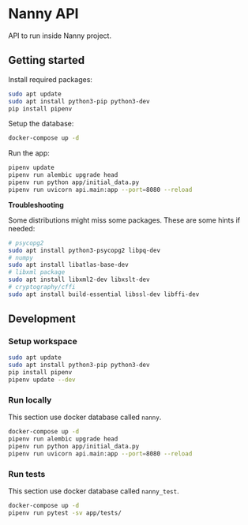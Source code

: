 # Nanny API

API to run inside Nanny project.


## Getting started
Install required packages:
```bash
sudo apt update
sudo apt install python3-pip python3-dev
pip install pipenv
```

Setup the database:
```bash
docker-compose up -d
```

Run the app:
```bash
pipenv update
pipenv run alembic upgrade head
pipenv run python app/initial_data.py
pipenv run uvicorn api.main:app --port=8080 --reload
```

**Troubleshooting**

Some distributions might miss some packages. These are some hints if needed:
```bash
# psycopg2
sudo apt install python3-psycopg2 libpq-dev
# numpy
sudo apt install libatlas-base-dev
# libxml package
sudo apt install libxml2-dev libxslt-dev
# cryptography/cffi
sudo apt install build-essential libssl-dev libffi-dev
```


## Development

### Setup workspace
```bash
sudo apt update
sudo apt install python3-pip python3-dev
pip install pipenv
pipenv update --dev
```

### Run locally
This section use docker database called `nanny`.
```bash
docker-compose up -d
pipenv run alembic upgrade head
pipenv run python app/initial_data.py
pipenv run uvicorn api.main:app --port=8080 --reload
```

### Run tests
This section use docker database called `nanny_test`.
```bash
docker-compose up -d
pipenv run pytest -sv app/tests/
```
